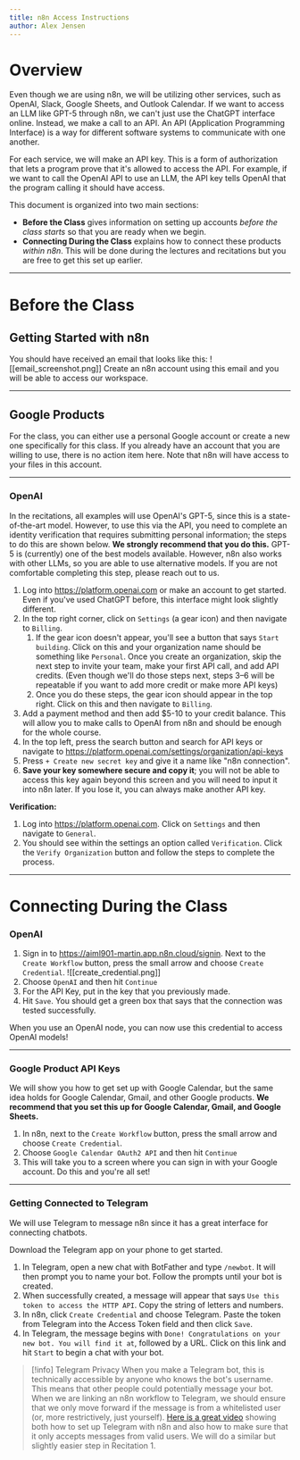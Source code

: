 ```yaml
---
title: n8n Access Instructions
author: Alex Jensen
---
```

# Overview

Even though we are using n8n, we will be utilizing other services, such as OpenAI, Slack, Google Sheets, and Outlook Calendar. If we want to access an LLM like GPT-5 through n8n, we can't just use the ChatGPT interface online. Instead, we make a call to an API. An API (Application Programming Interface) is a way for different software systems to communicate with one another. 

For each service, we will make an API key. This is a form of authorization that lets a program prove that it's allowed to access the API. For example, if we want to call the OpenAI API to use an LLM, the API key tells OpenAI that the program calling it should have access.

This document is organized into two main sections: 
- **Before the Class** gives information on setting up accounts _before the class starts_ so that you are ready when we begin.
- **Connecting During the Class** explains how to connect these products _within n8n_. This will be done during the lectures and recitations but you are free to get this set up earlier.

---

# Before the Class
## Getting Started with n8n

You should have received an email that looks like this:
![[email_screenshot.png]]
Create an n8n account using this email and you will be able to access our workspace. 

---
## Google Products

For the class, you can either use a personal Google account or create a new one specifically for this class. If you already have an account that you are willing to use, there is no action item here. Note that n8n will have access to your files in this account.

---
### OpenAI

In the recitations, all examples will use OpenAI's GPT-5, since this is a state-of-the-art model. However, to use this via the API, you need to complete an identity verification that requires submitting personal information; the steps to do this are shown below. **We strongly recommend that you do this.** GPT-5 is (currently) one of the best models available. However, n8n also works with other LLMs, so you are able to use alternative models. If you are not comfortable completing this step, please reach out to us.

1. Log into https://platform.openai.com or make an account to get started. Even if you've used ChatGPT before, this interface might look slightly different.
2. In the top right corner, click on `Settings` (a gear icon) and then navigate to `Billing`. 
	1. If the gear icon doesn't appear, you'll see a button that says `Start building`. Click on this and your organization name should be something like `Personal`. Once you create an organization, skip the next step to invite your team, make your first API call, and add API credits. (Even though we'll do those steps next, steps 3–6 will be repeatable if you want to add more credit or make more API keys)
	2. Once you do these steps, the gear icon should appear in the top right. Click on this and then navigate to `Billing`.
3. Add a payment method and then add $5-10 to your credit balance. This will allow you to make calls to OpenAI from n8n and should be enough for the whole course.
4. In the top left, press the search button and search for API keys or navigate to https://platform.openai.com/settings/organization/api-keys
5.  Press `+ Create new secret key` and give it a name like "n8n connection".
6. **Save your key somewhere secure and copy it**; you will not be able to access this key again beyond this screen and you will need to input it into n8n later. If you lose it, you can always make another API key.

**Verification:**
1. Log into https://platform.openai.com. Click on `Settings` and then navigate to `General`.
2. You should see within the settings an option called `Verification`. Click the `Verify Organization` button and follow the steps to complete the process.

---
# Connecting During the Class

### OpenAI

1. Sign in to https://aiml901-martin.app.n8n.cloud/signin. Next to the `Create Workflow` button, press the small arrow and choose `Create Credential`.
![[create_credential.png]]
2. Choose `OpenAI` and then hit `Continue`
3. For the API Key, put in the key that you previously made.
4. Hit `Save`. You should get a green box that says that the connection was tested successfully.

When you use an OpenAI node, you can now use this credential to access OpenAI models!

---
### Google Product API Keys

We will show you how to get set up with Google Calendar, but the same idea holds for Google Calendar, Gmail, and other Google products. **We recommend that you set this up for Google Calendar, Gmail, and Google Sheets.**

1. In n8n, next to the `Create Workflow` button, press the small arrow and choose `Create Credential`.
2. Choose `Google Calendar OAuth2 API` and then hit `Continue`
3. This will take you to a screen where you can sign in with your Google account. Do this and you're all set!

---
### Getting Connected to Telegram

We will use Telegram to message n8n since it has a great interface for connecting chatbots. 

Download the Telegram app on your phone to get started.

1. In Telegram, open a new chat with BotFather and type `/newbot`. It will then prompt you to name your bot. Follow the prompts until your bot is created.
2. When successfully created, a message will appear that says `Use this token to access the HTTP API`. Copy the string of letters and numbers.
3. In n8n, click `Create Credential` and choose Telegram. Paste the token from Telegram into the Access Token field and then click `Save`.
4. In Telegram, the message begins with `Done! Congratulations on your new bot. You will find it at`, followed by a URL. Click on this link and hit `Start` to begin a chat with your bot.

> [!info] Telegram Privacy
> When you make a Telegram bot, this is technically accessible by anyone who knows the bot's username. This means that other people could potentially message your bot. When we are linking an n8n workflow to Telegram, we should ensure that we only move forward if the message is from a whitelisted user (or, more restrictively, just yourself). [Here is a great video](https://www.youtube.com/watch?v=QZ93nQGwnPg) showing both how to set up Telegram with n8n and also how to make sure that it only accepts messages from valid users. We will do a similar but slightly easier step in Recitation 1.
